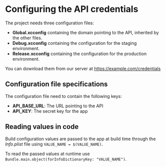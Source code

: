 #  Configuring the API credentials

The project needs three configuration files:

- **Global.xcconfig** containing the domain pointing to the API, inherited by the other files.
- **Debug.xcconfig** containing the configuration for the staging environment.
- **Release.xcconfig** containing the configuration for the production environment. 

You can download them from our server at https://example.com/credentials

## Configuration file specifications

The configuration file need to contain the following keys:

- **API_BASE_URL**: The URL pointing to the API
- **API_KEY**: The secret key for the app

## Reading values in code

Build configuration values are passed to the app at build time through the *Info.plist* file using `VALUE_NAME = $(VALUE_NAME)`.

To read the passed values at runtime use `Bundle.main.object(forInfoDictionaryKey: "VALUE_NAME")`.
